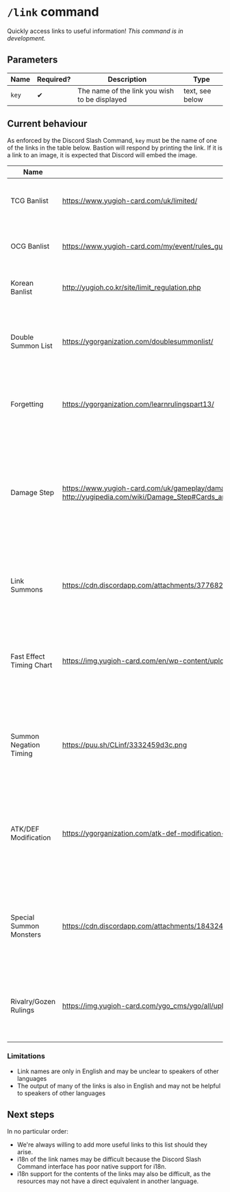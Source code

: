 # `/link` command

Quickly access links to useful information! _This command is in development._

## Parameters

Name | Required? | Description | Type
--- | --- | --- | ---
`key` | ✔ | The name of the link you wish to be displayed | text, see below

## Current behaviour

As enforced by the Discord Slash Command, `key` must be the name of one of the links in the table below. Bastion will respond by printing the link. If it is a link to an image, it is expected that Discord will embed the image.

Name | Link | Description
--- | --- | ---
TCG Banlist | https://www.yugioh-card.com/uk/limited/ | The Yu-Gi-Oh! Trading Card Game Forbidden and Limited list.
OCG Banlist | https://www.yugioh-card.com/my/event/rules_guides/forbidden_cardlist.php?lang=en | The Yu-Gi-Oh! Official Card Game Forbidden and Limited list.
Korean Banlist | http://yugioh.co.kr/site/limit_regulation.php | The Forbidden and Limited list used in the Korean region.
Double Summon List | https://ygorganization.com/doublesummonlist/ | An educational article on the YGOrganization about different types of Double Summon effects.
Forgetting | https://ygorganization.com/learnrulingspart13/ | An educational article on the YGOrganization about the "forgetting" mechanic.
Damage Step | https://www.yugioh-card.com/uk/gameplay/damage.html, http://yugipedia.com/wiki/Damage_Step#Cards_and_effects_that_can_be_activated | The official breakdown of the rules for the different substeps of the Damage Step, as well as a Yugipedia article detailing the rules for what cards can be activated during the damage step.
Link Summons | https://cdn.discordapp.com/attachments/377682286394736650/690868673157791774/unknown.png | A screenshot of the official rulebook that clarifies the rules regarding materials for Link Summons.
Fast Effect Timing Chart | https://img.yugioh-card.com/en/wp-content/uploads/2021/05/T-Flowchart_EN-US.jpg | An official rulings resource that aids in clarifying when players are allowed to activate certain kinds of card effect.
Summon Negation Timing | https://puu.sh/CLinf/3332459d3c.png | A diagram explaining the reasons behind an edge case in the rulings regarding negating the summon of a monster.
ATK/DEF Modification | https://ygorganization.com/atk-def-modification-and-you/ | An educational YGOrganization article that can serve as a reference for the sometimes-confusing rules for modifying the ATK and DEF of cards.
Special Summon Monsters | https://cdn.discordapp.com/attachments/184324960842416129/680508513105346659/nomi_monsters.png | A screenshot of the official rulebook clarifying an oft-overlooked rule regarding monsters that must first be Special Summoned.
Rivalry/Gozen Rulings | https://img.yugioh-card.com/ygo_cms/ygo/all/uploads/CardFAQ_Rivalry-of-Warlords_Gozen-Match-1.pdf | The official rulings resource for the cards "Rivalry of Warlords" and "Gozen Match".

### Limitations

- Link names are only in English and may be unclear to speakers of other languages
- The output of many of the links is also in English and may not be helpful to speakers of other languages

## Next steps

In no particular order:

- We're always willing to add more useful links to this list should they arise.
- i18n of the link names may be difficult because the Discord Slash Command interface has poor native support for i18n.
- i18n support for the contents of the links may also be difficult, as the resources may not have a direct equivalent in another language.
